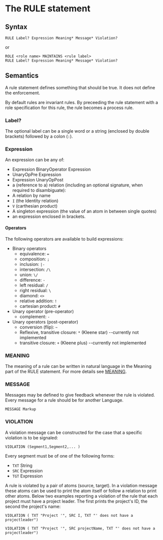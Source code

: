# The RULE statement

## Syntax

```
RULE Label? Expression Meaning* Message* Violation?
```
or

```
ROLE <role name> MAINTAINS <rule label>
RULE Label? Expression Meaning* Message* Violation? 
```

## Semantics
A rule statement defines something that should be true. It does not define the enforcement. 

By default rules are invariant rules. 
By preceeding the rule statement with a role specification for this rule, the rule becomes a process rule.

### Label?
The optional label can be a single word or a string (enclosed by double brackets) followed by a colon (`:`). 

### Expression
An expression can be any of:
* Expression BinaryOperator Expression
* UnaryOpPre Expression
* Expression UnaryOpPost
* a (reference to a) relation (including an optional signature, when required to disambiguate):
 * A relation by name 
 * `I` (the Identity relation)
 * `V` (carthesian product) 
 * A singleton expression (the value of an atom in between single quotes)
* an expression enclosed in brackets.

#### Operators
The following operators are available to build expressions:

* Binary operators
  * equivalence: `=`
  * composition: `;`
  * inclusion: `|-`
  * intersection: `/\`
  * union: `\/`
  * difference: `-`
  * left residual: `/`
  * right residual: `\`
  * diamond: `<>`
  * relative addition: `!`
  * cartesian product: `#`
* Unary operator (pre-operator)
  * complement: `-`
* Unary operators (post-operator)
  * conversion (flip): `~`
  * Reflexive, transitive closure: `*` (Kleene star) --currently not implemented
  * transitive closure: `+` (Kleene plus) --currently not implemented



### MEANING
The meaning of a rule can be written in natural language in the Meaning part of the RULE statement. For more details see [MEANING](meaning.md).

### MESSAGE
Messages may be defined to give feedback whenever the rule is violated. Every message for a rule should be for another Language.
```
MESSAGE Markup
```
### VIOLATION
A violation message can be constructed for the case that a specific violation is to be signaled:

```
VIOLATION (Segment1,Segment2,... )
```
Every segment must be of one of the following forms:
* `TXT` String
* `SRC` Expression
* `TGT` Expression

A rule is violated by a pair of atoms (source, target). In a  violation message these atoms can be used to print the atom itself or follow a relation to print other atoms. Below two examples reporting a violation of the rule that each project must have a project leader. The first prints the project's ID, the second the project's name:

`VIOLATION ( TXT "Project '", SRC I, TXT "' does not have a projectleader")`

`VIOLATION ( TXT "Project '", SRC projectName, TXT "' does not have a projectleader")`

